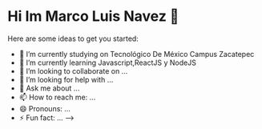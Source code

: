 # Hi Im Marco Luis Navez 👋

Here are some ideas to get you started:

- 🔭 I’m currently studying on Tecnológico De México Campus Zacatepec
- 🌱 I’m currently learning Javascript,ReactJS y NodeJS
- 👯 I’m looking to collaborate on ...
- 🤔 I’m looking for help with ...
- 💬 Ask me about ...
- 📫 How to reach me: ...
- 😄 Pronouns: ...
- ⚡ Fun fact: ...
-->
